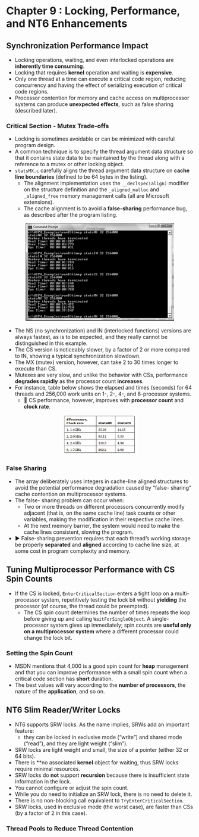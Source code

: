 # Chapter 9 : Locking, Performance, and NT6 Enhancements

## Synchronization Performance Impact

- Locking operations, waiting, and even interlocked operations are **inherently time consuming**.
- Locking that requires **kernel** operation and waiting is **expensive**.
- Only one thread at a time can execute a critical code region, reducing concurrency and having the effect of serializing execution of critical code regions.
- Processor contention for memory and cache access on multiprocessor systems can produce **unexpected effects**, such as false sharing (described later).

### Critical Section - Mutex Trade-offs

- Locking is sometimes avoidable or can be minimized with careful program design.
- A common technique is to specify the thread argument data structure so that it contains state data to be maintained by the thread along with a reference to a mutex or other locking object.
- `statsMX.c` carefully aligns the thread argument data structure on **cache line boundaries** (defined to be 64 bytes in the listing).
    - The alignment implementation uses the `__declspec(align)` modifier on the structure definition and the `_aligned_malloc` and `_aligned_free` memory management calls (all are Microsoft extensions).
    - The cache alignment is to avoid a **false-sharing** performance bug, as described after the program listing.

<p align="center"><img src="./assets/performance_with_different_locking_techniques.png" width="400px" height="auto"></p>

<include >

- The NS (no synchronization) and IN (interlocked functions) versions are always fastest, as is to be expected, and they really cannot be distinguished in this example.
- The CS version is noticeably slower, by a factor of 2 or more compared to IN, showing a typical synchronization slowdown.
- The MX (mutex) version, however, can take 2 to 30 times longer to execute than CS.
- Mutexes are very slow, and unlike the behavior with CSs, performance **degrades rapidly** as the processor count **increases**.
- For instance, table below shows the elapsed and times (seconds) for 64 threads and 256,000 work units on 1-, 2-, 4-, and 8-processor systems.
    - 🧠 CS performance, however, improves with **processor count** and **clock rate**.

<p align="center"><img src="./assets/mutex_and_cs_performance_with_multiple_processors.png" width="200px" height="auto"></p>

### False Sharing

- The array deliberately uses integers in cache-line aligned structures to avoid the potential performance degradation caused by “false- sharing” cache contention on multiprocessor systems.
- The false- sharing problem can occur when:
    - Two or more threads on different processors concurrently modify adjacent (that is, on the same cache line) task counts or other variables, making the modification in their respective cache lines.
    - At the next memory barrier, the system would need to make the cache lines consistent, slowing the program.
- ▶️ False-sharing prevention requires that each thread’s working storage be properly **separated** and **aligned** according to cache line size, at some cost in program complexity and memory.

## Tuning Multiprocessor Performance with CS Spin Counts

-  If the CS is locked, `EnterCriticalSection` enters a tight loop on a multi-processor system, repetitively testing the lock bit without **yielding** the processor (of course, the thread could be preempted).
    - The CS spin count determines the number of times repeats the loop before giving up and calling `WaitForSingleObject`. A single-processor system gives up immediately; spin counts are **useful only on a multiprocessor system** where a different processor could change the lock bit.

### Setting the Spin Count

- MSDN mentions that 4,000 is a good spin count for **heap** management and that you can improve performance with a small spin count when a critical code section has **short** duration.
- The best values will vary according to the **number of processors**, the nature of the **application**, and so on.

## NT6 Slim Reader/Writer Locks

- NT6 supports SRW locks. As the name implies, SRWs add an important feature:
    - they can be locked in exclusive mode (“write”) and shared mode (“read”), and they are light weight (“slim”).
- SRW locks are light weight and small, the size of a pointer (either 32 or 64 bits).
- There is **no associated **kernel** object for waiting, thus SRW locks require minimal resources.
- SRW locks do **not** support **recursion** because there is insufficient state information in the lock.
- You cannot configure or adjust the spin count.
- While you do need to initialize an SRW lock, there is no need to delete it.
- There is no non-blocking call equivalent to `TryEnterCriticalSection`.
- SRW locks, used in exclusive mode (the worst case), are faster than CSs (by a factor of 2 in this case).

### Thread Pools to Reduce Thread Contention

